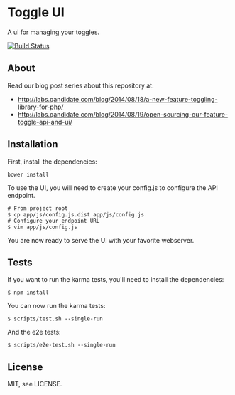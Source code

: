 Toggle UI
=========

A ui for managing your toggles.

[![Build Status](https://travis-ci.org/qandidate-labs/qandidate-toggle-ui.svg?branch=master)](https://travis-ci.org/qandidate-labs/qandidate-toggle-ui)

## About

Read our blog post series about this repository at:
- http://labs.qandidate.com/blog/2014/08/18/a-new-feature-toggling-library-for-php/
- http://labs.qandidate.com/blog/2014/08/19/open-sourcing-our-feature-toggle-api-and-ui/

## Installation

First, install the dependencies:
```
bower install
```

To use the UI, you will need to create your config.js to configure the API endpoint.

```
# From project root
$ cp app/js/config.js.dist app/js/config.js
# Configure your endpoint URL
$ vim app/js/config.js
```
You are now ready to serve the UI with your favorite webserver.

## Tests

If you want to run the karma tests, you'll need to install the dependencies:

```
$ npm install
```

You can now run the karma tests:

```
$ scripts/test.sh --single-run
```

And the e2e tests:

```
$ scripts/e2e-test.sh --single-run
```

## License

MIT, see LICENSE.
